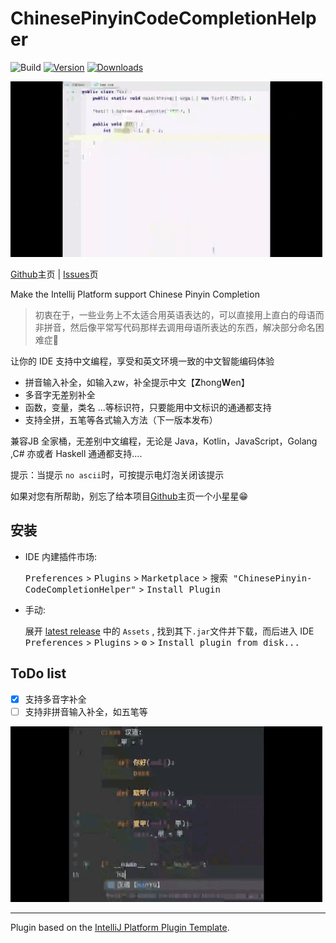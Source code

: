 # ChinesePinyinCodeCompletionHelper

![Build](https://github.com/tuchg/ChinesePinyin-CodeCompletionHelper/workflows/Build/badge.svg)
[![Version](https://img.shields.io/jetbrains/plugin/v/14838.svg)](https://plugins.jetbrains.com/plugin/14838)
[![Downloads](https://img.shields.io/jetbrains/plugin/d/14838.svg)](https://plugins.jetbrains.com/plugin/14838)


![Java演示](screenshots/java.GIF)

<!-- Plugin description -->

<a href="https://github.com/tuchg/ChinesePinyin-CodeCompletionHelper">Github</a>主页 | <a href="https://github.com/tuchg/ChinesePinyin-CodeCompletionHelper/issues">Issues</a>页  

Make the Intellij Platform support Chinese Pinyin Completion

> 初衷在于，一些业务上不太适合用英语表达的，可以直接用上直白的母语而非拼音，然后像平常写代码那样去调用母语所表达的东西，解决部分命名困难症🤔

让你的 IDE 支持中文编程，享受和英文环境一致的中文智能编码体验

* 拼音输入补全，如输入zw，补全提示中文【**Z**hong**W**en】
* 多音字无差别补全
* 函数，变量，类名 ...等标识符，只要能用中文标识的通通都支持
* 支持全拼，五笔等各式输入方法（下一版本发布）

兼容JB 全家桶，无差别中文编程，无论是 Java，Kotlin，JavaScript，Golang ,C# 亦或者 Haskell 通通都支持....

<p></p>

提示：当提示 `no ascii`时，可按提示电灯泡关闭该提示

如果对您有所帮助，别忘了给本项目<a href="https://github.com/tuchg/ChinesePinyin-CodeCompletionHelper">Github</a>主页一个小星星😁

<!-- Plugin description end -->



## 安装

- IDE 内建插件市场:
  
  <kbd>Preferences</kbd> > <kbd>Plugins</kbd> > <kbd>Marketplace</kbd> > <kbd>搜索 "ChinesePinyin-CodeCompletionHelper"</kbd> >
  <kbd>Install Plugin</kbd>
  
- 手动:

  展开 [latest release](https://github.com/tuchg/ChinesePinyin-CodeCompletionHelper/releases/latest) 中的 `Assets` , 找到其下`.jar`文件并下载，而后进入 IDE 
  <kbd>Preferences</kbd> > <kbd>Plugins</kbd> > <kbd>⚙️</kbd> > <kbd>Install plugin from disk...</kbd>

## ToDo list
- [x] 支持多音字补全
- [ ] 支持非拼音输入补全，如五笔等

![Python 演示](screenshots/py.GIF)

---
Plugin based on the [IntelliJ Platform Plugin Template][template].

[template]: https://github.com/JetBrains/intellij-platform-plugin-template

